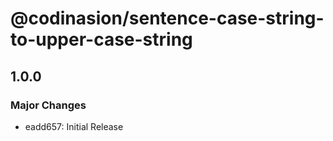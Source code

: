 # @codinasion/sentence-case-string-to-upper-case-string

## 1.0.0

### Major Changes

- eadd657: Initial Release
